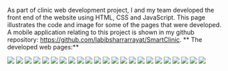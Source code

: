 As part of clinic web development project, I and my team developed the front end of the website using HTML, CSS and JavaScript. This page illustrates the code and image for some of the pages that were developed. A mobile application relating to this project is shown in my github repository: https://github.com/labibsharrarrayat/SmartClinic. **
The developed web pages:**

![](web_screenshots/p1.JPG)
![](web_screenshots/p2.JPG)
![](web_screenshots/p3.JPG)
![](web_screenshots/p4.JPG)
![](web_screenshots/p5.JPG)
![](web_screenshots/p6.JPG)
![](web_screenshots/p7.JPG)
![](web_screenshots/p8.JPG)
![](web_screenshots/p9.JPG)
![](web_screenshots/p10.JPG)
![](web_screenshots/p11.JPG)
![](web_screenshots/p12.JPG)
![](web_screenshots/p13.JPG)
![](web_screenshots/p14.JPG)
![](web_screenshots/p15.JPG)
![](web_screenshots/p16.JPG)
![](web_screenshots/p17.JPG)
![](web_screenshots/p18.JPG)
![](web_screenshots/p19.JPG)
![](web_screenshots/p20.JPG)
![](web_screenshots/p21.JPG)
![](web_screenshots/p22.JPG)
![](web_screenshots/p23.JPG)
